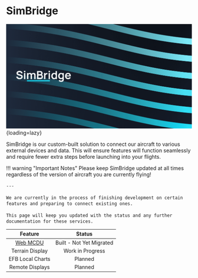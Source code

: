 <link rel="stylesheet" href="../../stylesheets/toc-tables.css">
<style>
    .md-typeset h1 {
        display: none;
    }
</style>

# SimBridge

![Simbridge banner](assets/simbridge/simbridge.png){loading=lazy}

SimBridge is our custom-built solution to connect our aircraft to various external devices and data. This will ensure features will function seamlessly and 
require fewer extra steps before launching into your flights.



!!! warning "Important Notes"
    Please keep SimBridge updated at all times regardless of the version of aircraft you are currently flying!
    
    ---

    We are currently in the process of finishing development on certain features and preparing to connect existing ones. 
    
    This page will keep you updated with the status and any further documentation for these services.

|                       Feature                       |          Status          |
|:---------------------------------------------------:|:------------------------:|
| [Web MCDU](../fbw-a32nx/feature-guides/web-mcdu.md) | Built - Not Yet Migrated |
|                   Terrain Display                   |     Work in Progress     |
|                  EFB Local Charts                   |         Planned          |
|                   Remote Displays                   |         Planned          |



